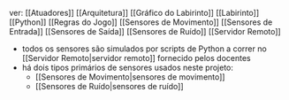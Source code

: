 ver: 
	[[Atuadores]]
	[[Arquitetura]]
	[[Gráfico do Labirinto]]
	[[Labirinto]]
	[[Python]]
	[[Regras do Jogo]]
	[[Sensores de Movimento]]
	[[Sensores de Entrada]]
	[[Sensores de Saída]]
	[[Sensores de Ruído]]
	[[Servidor Remoto]]

- todos os sensores são simulados por scripts de Python a correr no [[Servidor Remoto|servidor remoto]] fornecido pelos docentes
- há dois tipos primários de sensores usados neste projeto:
	- [[Sensores de Movimento|sensores de movimento]]
	- [[Sensores de Ruído|sensores de ruído]]